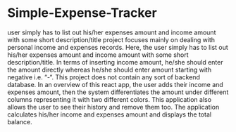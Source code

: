 # Simple-Expense-Tracker
 user simply has to list out his/her expenses amount and income amount with some short description/title
project focuses mainly on dealing with personal income and expenses records. 
Here, the user simply has to list out his/her expenses amount and income amount with some short description/title. In terms of inserting income amount, he/she should enter the amount directly whereas he/she should enter amount starting with negative i.e. “-“. 
This project does not contain any sort of backend database. 
In an overview of this react app, the user adds their income and expenses amount, then the system differentiates the amount under different columns representing it with two different colors.
This application also allows the user to see their history and remove them too. The application calculates his/her income and expenses amount and displays the total balance.
